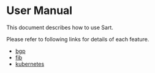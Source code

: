 # User Manual

This document describes how to use Sart.

Please refer to following links for details of each feature.

- [bgp](./bgp.md)
- [fib](./fib.md)
- [kubernetes](./kubernetes.md)
